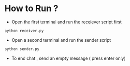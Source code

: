 # How to Run ?

- Open the first terminal and run the receiever script first

```sh
python receiver.py
```

- Open a second terminal and run the sender script

```sh
python sender.py
```

- To end chat , send an empty message ( press enter only)

